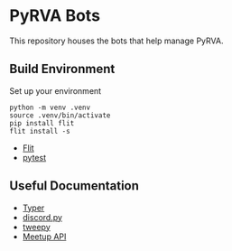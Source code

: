 # PyRVA Bots

This repository houses the bots that help manage PyRVA. 

## Build Environment

Set up your environment

```
python -m venv .venv
source .venv/bin/activate
pip install flit
flit install -s
```

- [Flit](https://flit.readthedocs.io/)
- [pytest](https://docs.pytest.org/)

## Useful Documentation

- [Typer](https://typer.tiangolo.com/)
- [discord.py](https://discordpy.readthedocs.io/)
- [tweepy](https://docs.tweepy.org/)
- [Meetup API](https://www.meetup.com/meetup_api/)
